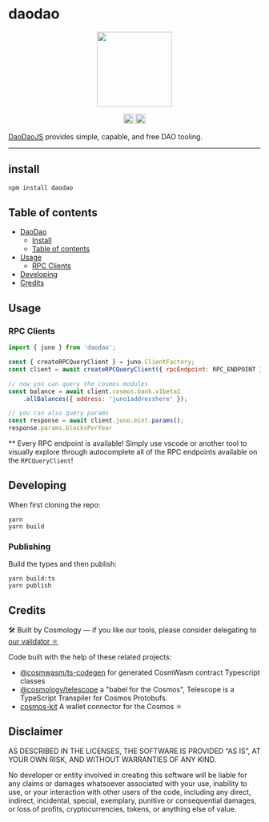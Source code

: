 # daodao

<p align="center">
  <a href="https://github.com/cosmology-tech/daodao">
    <img width="150" src="https://user-images.githubusercontent.com/545047/195505140-95d21dd6-12bc-4438-aa0c-02b93f493873.svg">
  </a>
</p>

<p align="center" width="100%">
   <a href="https://github.com/cosmology-tech/daodao/blob/main/LICENSE"><img height="20" src="https://img.shields.io/badge/license-BSD-blue.svg"></a>
   <a href="https://www.npmjs.com/package/osmojs"><img height="20" src="https://img.shields.io/github/package-json/v/cosmology-tech/daodao"></a>
</p>

[DaoDaoJS](https://github.com/cosmology-tech/daodao) provides simple, capable, and free DAO tooling. 

---
## install

```sh
npm install daodao
```

## Table of contents

- [DaoDao](#daodao)
  - [Install](#install)
  - [Table of contents](#table-of-contents)
- [Usage](#usage)
    - [RPC Clients](#rpc-clients)
- [Developing](#developing)
- [Credits](#credits)

## Usage

### RPC Clients

```js
import { juno } from 'daodao';

const { createRPCQueryClient } = juno.ClientFactory;
const client = await createRPCQueryClient({ rpcEndpoint: RPC_ENDPOINT });

// now you can query the cosmos modules
const balance = await client.cosmos.bank.v1beta1
    .allBalances({ address: 'juno1addresshere' });

// you can also query params
const response = await client.juno.mint.params();
response.params.blocksPerYear
```

** Every RPC endpoint is available! Simply use vscode or another tool to visually explore through autocomplete all of the RPC endpoints available on the `RPCQueryClient`!

## Developing

When first cloning the repo:

```
yarn
yarn build
```

### Publishing

Build the types and then publish:

```
yarn build:ts
yarn publish
```

## Credits

🛠 Built by Cosmology — if you like our tools, please consider delegating to [our validator ⚛️](https://cosmology.tech/validator)

Code built with the help of these related projects:

* [@cosmwasm/ts-codegen](https://github.com/CosmWasm/ts-codegen) for generated CosmWasm contract Typescript classes
* [@cosmology/telescope](https://github.com/cosmology-tech/telescope) a "babel for the Cosmos", Telescope is a TypeScript Transpiler for Cosmos Protobufs.
* [cosmos-kit](https://github.com/cosmology-tech/cosmos-kit) A wallet connector for the Cosmos ⚛️

## Disclaimer

AS DESCRIBED IN THE LICENSES, THE SOFTWARE IS PROVIDED “AS IS”, AT YOUR OWN RISK, AND WITHOUT WARRANTIES OF ANY KIND.

No developer or entity involved in creating this software will be liable for any claims or damages whatsoever associated with your use, inability to use, or your interaction with other users of the code, including any direct, indirect, incidental, special, exemplary, punitive or consequential damages, or loss of profits, cryptocurrencies, tokens, or anything else of value.
